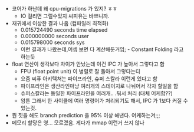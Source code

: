 - 코어가 하난데 왜 cpu-migrations 가 있지? ㅎㅎ
  - IO 걸리면 그럴수있지 씨피유는 바쁘니까.
- 재귀에서 이상한 결과 나옴 (컴파일러 최적화)
  - 0.015724490 seconds time elapsed
  - 0.000000000 seconds user
  - 0.015798000 seconds sys
  - 이런 결과가 나왔는데,어셈 보면 다 계산해둔거임; - Constant Folding 라고 하는듯
- float 연산이 생각보다 차이가 안났는데 이건 IPC 가 높아서 그렇다고 함
  - FPU (float point unit) 이 병렬로 잘 돌아서 그렇다는디 
  - 요즘 씨퓨 아키텍쳐는 파이프라인, 슈퍼 스칼라 이런게 있다고 함
  - 파이프라인은 생산라인마냥 여러개의 스테이지로 나뉘어서 각자 할일을 함 
  - 슈퍼스칼라는 동일한 파이프라인을 여러개.. .둬서 처리 (대체 어케함??)
  - 암튼 그래서 한 사이클에 여러 명령어가 처리되기도 해서, IPC 가 1보다 커질 수 있는것.
- 뭔 짓을 해도 branch prediction 을 95% 이상 해낸다. 어케하는겨;;;
- 메모리 할당은 영... 모르겠음. 게다가 mmap 이런거 쓰지 않나
